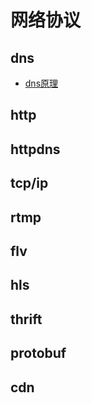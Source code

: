 # 网络协议

## dns
+ [dns原理](./dns.md)

## http

## httpdns

## tcp/ip

## rtmp

## flv

## hls

## thrift

## protobuf

## cdn
